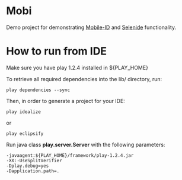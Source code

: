 Mobi
=========

Demo project for demonstrating [Mobile-ID](http://github.com/codeborne/mobileid) and [Selenide](http://github.com/codeborne/selenide) functionality.


How to run from IDE
=========
Make sure you have play 1.2.4 installed in ${PLAY_HOME}

To retrieve all required dependencies into the lib/ directory, run:

    play dependencies --sync

Then, in order to generate a project for your IDE:

    play idealize

or

    play eclipsify


Run java class **play.server.Server** with the following parameters:

    -javaagent:${PLAY_HOME}/framework/play-1.2.4.jar
    -XX:-UseSplitVerifier
    -Dplay.debug=yes
    -Dapplication.path=.
